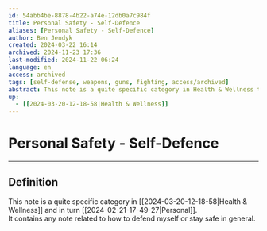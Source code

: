 ```yaml
---
id: 54abb4be-8878-4b22-a74e-12db0a7c984f
title: Personal Safety - Self-Defence
aliases: [Personal Safety - Self-Defence]
author: Ben Jendyk
created: 2024-03-22 16:14
archived: 2024-11-23 17:36
last-modified: 2024-11-22 06:24
language: en
access: archived
tags: [self-defense, weapons, guns, fighting, access/archived]
abstract: This note is a quite specific category in Health & Wellness that contains anything related to how to stay safe and possibly defend myself.
up:
  - [[2024-03-20-12-18-58|Health & Wellness]]
---
```


# Personal Safety - Self-Defence

--- 

## Definition

This note is a quite specific category in [[2024-03-20-12-18-58|Health & Wellness]] and in turn [[2024-02-21-17-49-27|Personal]].  
It contains any note related to how to defend myself or stay safe in general.
